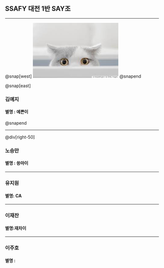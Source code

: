 
## SSAFY 대전 1반 SAY조
---
@snap[west]
![cat](./img/cat.jpg)
@snapend

@snap[east]
### 김예지

#### 별명 : 예쁜이
@snapend


---
@div[right-50] 
### 노승만

#### 별명 : 씅마이

---

### 유지원

#### 별명: CA

---

### 이재찬

#### 별명:재차이

---

### 이주호

#### 별명 : 


